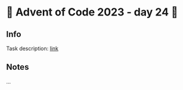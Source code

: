 # 🎄 Advent of Code 2023 - day 24 🎄

## Info

Task description: [link](https://adventofcode.com/2023/day/24)

## Notes

...
